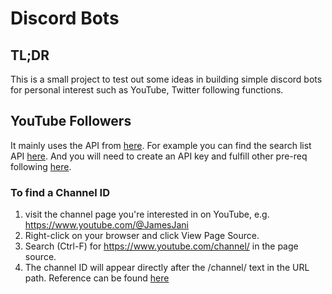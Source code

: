 # Discord Bots

## TL;DR
This is a small project to test out some ideas in building simple discord bots for personal interest such as YouTube,
Twitter following functions.

## YouTube Followers
It mainly uses the API from [here](https://developers.google.com/youtube). For example you can find the search list API
[here](https://developers.google.com/youtube/v3/docs/search/list). And you will need to create an API key and fulfill 
other pre-req following [here](https://developers.google.com/youtube/v3/getting-started).

### To find a Channel ID
1. visit the channel page you're interested in on YouTube, e.g. https://www.youtube.com/@JamesJani
2. Right-click on your browser and click View Page Source.
3. Search (Ctrl-F) for https://www.youtube.com/channel/ in the page source.
4. The channel ID will appear directly after the /channel/ text in the URL path.
Reference can be found [here](https://mixedanalytics.com/blog/find-a-youtube-channel-id/)
